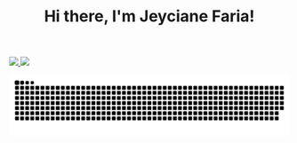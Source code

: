  <header>
 <h1> Hi there, I'm Jeyciane Faria!</h1>
</header>
 
 <div>
  <a href="https://github.com/JeycianeFaria">
  <img height = "100em" src = "https://github-readme-stats.vercel.app/api?username=JeycianeFaria&show_icons=true&theme=dracula&include_all_commits=true&count_private=true" />
  <img height = "100em" src = "https://github-readme-stats.vercel.app/api/top-langs/?username=JeycianeFaria&layout=compact&langs_count=16&theme=dracula" />
</div>
 

 

![Snake animation](https://github.com/JeycianeFaria/JeycianeFaria/blob/output/github-contribution-grid-snake.svg)

</div>
